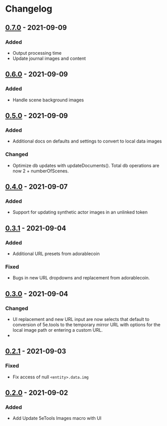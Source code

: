 # Changelog

## [0.7.0] - 2021-09-09

### Added

- Output processing time
- Update journal images and content

## [0.6.0] - 2021-09-09

### Added

- Handle scene background images

## [0.5.0] - 2021-09-09

### Added

- Additional docs on defaults and settings to convert to local data images

### Changed

- Optimize db updates with updateDocuments(). Total db operations are now 2 + numberOfScenes.

## [0.4.0] - 2021-09-07

### Added

- Support for updating synthetic actor images in an unlinked token

## [0.3.1] - 2021-09-04

### Added

- Additional URL presets from adorablecoin

### Fixed

- Bugs in new URL dropdowns and replacement from adorablecoin.

## [0.3.0] - 2021-09-04

### Changed

- UI replacement and new URL input are now selects that default to conversion of 5e.tools to the temporary mirror URL with options for the local image path or entering a custom URL.
-
## [0.2.1] - 2021-09-03

### Fixed

- Fix access of null `<entity>.data.img`

## [0.2.0] - 2021-09-02

### Added

- Add Update 5eTools Images macro with UI

[0.7.0]: https://github.com/surged20/foundryvtt-update-image-macro/compare/0.6.0...0.7.0
[0.6.0]: https://github.com/surged20/foundryvtt-update-image-macro/compare/0.5.0...0.6.0
[0.5.0]: https://github.com/surged20/foundryvtt-update-image-macro/compare/0.4.0...0.5.0
[0.4.0]: https://github.com/surged20/foundryvtt-update-image-macro/compare/0.3.1...0.4.0
[0.3.1]: https://github.com/surged20/foundryvtt-update-image-macro/compare/0.3.0...0.3.1
[0.3.0]: https://github.com/surged20/foundryvtt-update-image-macro/compare/0.2.1...0.3.0
[0.2.1]: https://github.com/surged20/foundryvtt-update-image-macro/compare/0.2.0...0.2.1
[0.2.0]: https://github.com/surged20/foundryvtt-update-image-macro/releases/tag/0.2.0
